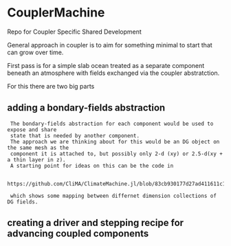 # CouplerMachine
Repo for Coupler Specific Shared Development

General approach in coupler is to aim for something minimal to start that can grow over time.

First pass is for a simple slab ocean treated as a separate component beneath an atmosphere with
fields exchanged via the coupler abstratction. 

For this there are two big parts

## adding a bondary-fields abstraction
     The bondary-fields abstraction for each component would be used to expose and share
     state that is needed by another component. 
     The approach we are thinking about for this would be an DG object on the same mesh as the 
     component it is attached to, but possibly only 2-d (xy) or 2.5-d(xy + a thin layer in z).
     A starting point for ideas on this can be the code in 
     
        https://github.com/CliMA/ClimateMachine.jl/blob/83cb930177d27ad411611c1aaaad68aec38ce4ec/src/Ocean/SplitExplicit01/Communication.jl#L191
        
     which shows some mapping between differnet dimension collections of DG fields.
       
     
## creating a driver and stepping recipe for advancing coupled components
 
